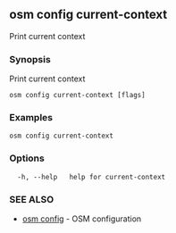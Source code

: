 ## osm config current-context

Print current context

### Synopsis


Print current context

```
osm config current-context [flags]
```

### Examples

```
osm config current-context
```

### Options

```
  -h, --help   help for current-context
```

### SEE ALSO
* [osm config](osm_config.md)	 - OSM configuration


